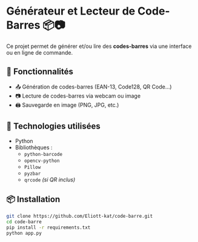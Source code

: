 # Générateur et Lecteur de Code-Barres 📦📷

Ce projet permet de générer et/ou lire des **codes-barres** via une interface ou en ligne de commande.

## 🧰 Fonctionnalités
- 📤 Génération de codes-barres (EAN-13, Code128, QR Code…)
- 📷 Lecture de codes-barres via webcam ou image
- 🖨️ Sauvegarde en image (PNG, JPG, etc.)

## 🧪 Technologies utilisées
- Python
- Bibliothèques :
  - `python-barcode`
  - `opencv-python`
  - `Pillow`
  - `pyzbar`
  - `qrcode` *(si QR inclus)*

## 📦 Installation

```bash
git clone https://github.com/Eliott-kat/code-barre.git
cd code-barre
pip install -r requirements.txt
python app.py
